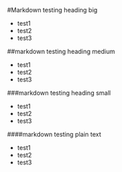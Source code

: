 #Markdown testing heading big
* test1
* test2
* test3

##markdown testing heading medium

* test1
* test2
* test3

###markdown testing heading small

* test1
* test2
* test3

####markdown testing plain text

* test1
* test2
* test3